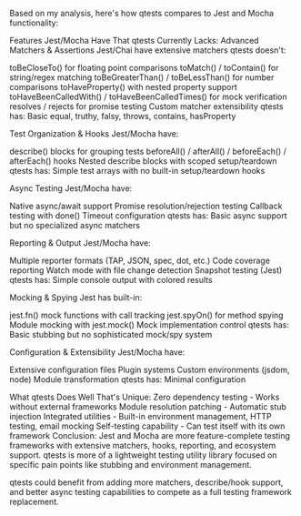 Based on my analysis, here's how qtests compares to Jest and Mocha functionality:

Features Jest/Mocha Have That qtests Currently Lacks:
Advanced Matchers & Assertions
Jest/Chai have extensive matchers qtests doesn't:

toBeCloseTo() for floating point comparisons
toMatch() / toContain() for string/regex matching
toBeGreaterThan() / toBeLessThan() for number comparisons
toHaveProperty() with nested property support
toHaveBeenCalledWith() / toHaveBeenCalledTimes() for mock verification
resolves / rejects for promise testing
Custom matcher extensibility
qtests has: Basic equal, truthy, falsy, throws, contains, hasProperty

Test Organization & Hooks
Jest/Mocha have:

describe() blocks for grouping tests
beforeAll() / afterAll() / beforeEach() / afterEach() hooks
Nested describe blocks with scoped setup/teardown
qtests has: Simple test arrays with no built-in setup/teardown hooks

Async Testing
Jest/Mocha have:

Native async/await support
Promise resolution/rejection testing
Callback testing with done()
Timeout configuration
qtests has: Basic async support but no specialized async matchers

Reporting & Output
Jest/Mocha have:

Multiple reporter formats (TAP, JSON, spec, dot, etc.)
Code coverage reporting
Watch mode with file change detection
Snapshot testing (Jest)
qtests has: Simple console output with colored results

Mocking & Spying
Jest has built-in:

jest.fn() mock functions with call tracking
jest.spyOn() for method spying
Module mocking with jest.mock()
Mock implementation control
qtests has: Basic stubbing but no sophisticated mock/spy system

Configuration & Extensibility
Jest/Mocha have:

Extensive configuration files
Plugin systems
Custom environments (jsdom, node)
Module transformation
qtests has: Minimal configuration

What qtests Does Well That's Unique:
Zero dependency testing - Works without external frameworks
Module resolution patching - Automatic stub injection
Integrated utilities - Built-in environment management, HTTP testing, email mocking
Self-testing capability - Can test itself with its own framework
Conclusion:
Jest and Mocha are more feature-complete testing frameworks with extensive matchers, hooks, reporting, and ecosystem support. qtests is more of a lightweight testing utility library focused on specific pain points like stubbing and environment management.

qtests could benefit from adding more matchers, describe/hook support, and better async testing capabilities to compete as a full testing framework replacement.